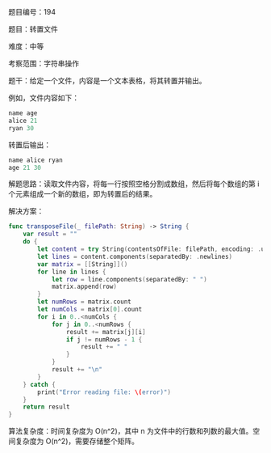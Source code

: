 题目编号：194

题目：转置文件

难度：中等

考察范围：字符串操作

题干：给定一个文件，内容是一个文本表格，将其转置并输出。

例如，文件内容如下：

```swift
name age
alice 21
ryan 30
```

转置后输出：

```swift
name alice ryan
age 21 30
```

解题思路：读取文件内容，将每一行按照空格分割成数组，然后将每个数组的第 i 个元素组成一个新的数组，即为转置后的结果。

解决方案：

```swift
func transposeFile(_ filePath: String) -> String {
    var result = ""
    do {
        let content = try String(contentsOfFile: filePath, encoding: .utf8)
        let lines = content.components(separatedBy: .newlines)
        var matrix = [[String]]()
        for line in lines {
            let row = line.components(separatedBy: " ")
            matrix.append(row)
        }
        let numRows = matrix.count
        let numCols = matrix[0].count
        for i in 0..<numCols {
            for j in 0..<numRows {
                result += matrix[j][i]
                if j != numRows - 1 {
                    result += " "
                }
            }
            result += "\n"
        }
    } catch {
        print("Error reading file: \(error)")
    }
    return result
}
```

算法复杂度：时间复杂度为 O(n^2)，其中 n 为文件中的行数和列数的最大值。空间复杂度为 O(n^2)，需要存储整个矩阵。